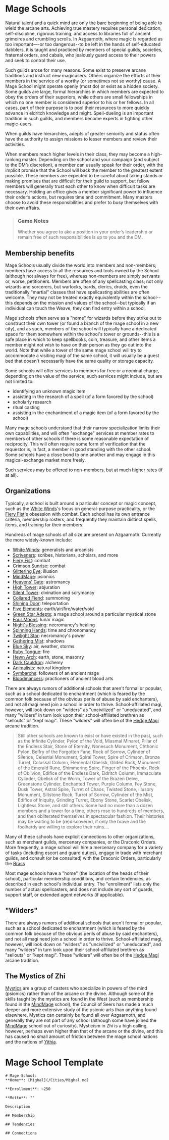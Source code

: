 # Mage Schools
Natural talent and a quick mind are only the bare beginning of being able to wield the arcane arts. Achieving true mastery requires personal dedication, self-discipline, rigorous training, and access to libraries full of ancient grimoires and crumbling scrolls. In
Azgaarnoth, where magic is regarded as too important—-or too dangerous--to be left in the hands of self-educated dabblers, it is taught and practiced by members of special guilds, societies, fraternal orders, and cabals, who jealously guard access to their powers and seek to control their use.

Such guilds arose for many reasons. Some exist to preserve arcane traditions and instruct new magicusers. Others organize the efforts of their members in the service of a worthy (or sometimes not so worthy) cause. A Mage School might operate openly (most do) or exist as a hidden society. Some guilds are large, formal hierarchies in which members are expected to obey the orders of their superiors, while others are small fellowships in which no one member is considered superior to his or her fellows. In all cases, part of their purpose is to pool their resources to more quickly advance in eldritch knowledge and might. Spell-dueling is an important tradition in such guilds, and members become experts in fighting other magic-users.

When guilds have hierarchies, adepts of greater seniority and status often have the authority to assign missions to lesser members and review their activities. 

When members reach higher levels in their class, they may become a high-ranking master. Depending on the school and your campaign (and subject to the DM’s discretion), a member can usually speak for their order, with the implicit promise that the School will back the member to the greatest extent possible. These members are expected to be careful about taking stands or making promises that are difficult for their guild to support, but fellow members will generally trust each other to know when difficult tasks are necessary. Holding an office gives a member significant power to influence their order’s actions, but requires time and commitment. Many masters
choose to avoid these responsibilities and prefer to busy themselves with their own affairs.

> ### Game Notes
> Whether you agree to ake a position in your order’s leadership or remain free of such responsibilities is up to you and the DM.

## Membership benefits
Mage Schools usually divide the world into members and non-members; members have access to all the resources and tools owned by the School (although not always for free), whereas non-members are simply servants or, worse, petitioners. Members are often of any spellcasting class; not only wizards and sorcerers, but warlocks, bards, clerics, druids, even the traditionally "martial" classes that have spellcasting abilities are often welcome. They may not be treated exactly equivalently within the school--this depends on the mission and values of the school--but typically if an individual can touch the Weave, they can find entry within a school.

Mage schools often serve as a "home" for wizards before they strike out to construct their own tower (or found a branch of the mage school in a new city), and as such, members of the school will typically have a dedicated space for them somewhere within the school's tower or grounds--this is a safe place in which to keep spellbooks, coin, treasure, and other items a member might not wish to have on their person as they go out into the world. Note that while a tower of the same mage school will try to accommodate a visiting magi of the same school, it will usually be a guest bed that doesn't necessarily have the same quality or storage capacity.

Some schools will offer services to members for free or a nominal charge, depending on the value of the service; such services might include, but are not limited to:

* identifying an unknown magic item
* assisting in the research of a spell (of a form favored by the school)
* scholarly research
* ritual casting
* assisting in the enchantment of a magic item (of a form favored by the school)

Many mage schools understand that their narrow specialization limits their own capabilities, and will often "exchange" services at member rates to members of other schools if there is some reasonable expectation of reciprocity. This will often require some form of verification that the requestor is, in fact, a member in good standing with the other school. Some schools have a close bond to one another and may engage in this magical-exchange market more freely.

Such services may be offered to non-members, but at much higher rates (if at all).

## Organizations
Typically, a school is built around a particular concept or magic concept, such as the [White Winds](WhiteWinds.md)'s focus on general-purpose practicality, or the [Fiery Fist](FieryFist.md)'s obsession with combat. Each school has its own entrance criteria, membership rosters, and frequently they maintain distinct spells, items, and training for their members.
 
Hundreds of mage schools of all size are present on Azgaarnoth. Currently the more widely-known include:

* [White Winds](WhiteWinds.md): generalists and arcanists
* [Scriveners](Scriveners.md): scribes, historians, scholars, and more
* [Fiery Fist](FieryFist.md): combat
* [Crimson Sunrise](CrimsonSunrise.md): combat
* [Glittering Eye](GlitteringEye.md): illusion
* [MindMage](MindMage.md): psionics
* [Heavens' Gate](HeavensGate.md): astromancy
* [High Tower](HighTower.md): abjuration
* [Silent Tower](SilentTower.md): divination and scrymancy
* [Collared Fiend](CollaredFiend.md): summoning
* [Shining Door](ShiningDoor.md): teleportation
* [Five Elements](FiveElements.md): earth/air/fire/water/void
* [Green Star Adepts](GreenStar.md): a mage school around a particular mystical stone
* [Four Moons](FourMoons.md): lunar magic
* [Night's Blessing](NightsBlessing.md): necromancy's healing
* [Spinning Hands](SpinningHands.md): time and chronomancy
* [Twilight Star](TwilightStar.md): necromancy's power
* [Gathering Mist](GatheringMist.md): shadows
* [Blue Sky](BlueSky.md): air, weather, storms
* [Ruby Tongue](RubyTongue.md): fire
* [Hewn Arch](HewnArch.md): earth, stone, masonry
* [Dark Cauldron](DarkCauldron.md): alchemy
* [Animalists](Animalists.md): natural kingdom
* [Symbarchs](Symbarchs.md): followers of an ancient mage
* [Bloodmancers](Bloodmancers.md): practioners of ancient blood arts

There are always rumors of additional schools that aren't formal or popular, such as a school dedicated to enchantment (which is feared by the common folk because of the obvious perils of abuse by said enchanters), and not all magi need join a school in order to thrive. School-affiliated magi, however, will look down on "wilders" as "uncivilized" or "uneducated", and many "wilders" in turn look upon their school-affiliated brethren as "sellouts" or "kept magi". These "wilders" will often be of the [Hedge Magi](/Classes/Wizard/HedgeMagi.md) arcane tradition.

> Still other schools are known to exist or have existed in the past, such as the Infinite Cylinder, Pylon of the Void, Miasmal Minaret, Pillar of the Endless Stair, Stone of Eternity, Nonesuch Monument, Chthonic Pylon, Belfry of the Forgotten Fane, Rock of Sorrow, Cylinder of Silence, Celestial Monument, Spiral Tower, Spire of Crimson, Bronze Turret, Colossal Column, Elemental Obelisk, Gilded Rock, Monument of the Emerald Rune, Shimmering Spire, Finger of the Phoenix, Rock of Oblivion, Edifice of the Endless Dark, Eldritch Column, Immaculate Cylinder, Obelisk of the Worm, Tower of the Brazen Delve, Greenstone Cylinder, Enchanted Tower, Purple Column, Fey Stone, Dusk Tower, Astral Spire, Turret of Chaos, Twisted Stone, Illusory Monument, Siltstone Rock, Turret of Sorrow, Cylinder of the Mist, Edifice of Iniquity, Grinding Turret, Ebony Stone, Scarlet Obelisk, Lightless Stone, and still others. Some had no more than a dozen members and a tower for a time, others rose to hundreds of members, and then obliterated themselves in spectacular fashion. Their histories may be waiting to be (re)discovered, if only the brave and the foolhardy are willing to explore their ruins....

Many of these schools have explicit connections to other organizations, such as merchant guilds, mercenary companies, or the Draconic Orders. More frequently, a mage school will hire a mercenary company for a variety of tasks (including escort and guard duties), engage in trade with merchant guilds, and consult (or be consulted) with the Draconic Orders, particularly the [Brass](/Organizations/DraconicOrder/Brass.md)

Most mage schools have a "home" (the location of the heads of their school), particular membership conditions, and certain tendencies, as described in each school's individual entry. The "enrollment" lists only the number of actual spellcasters, and does not include any sort of guards, support staff, or extended agent networks (if applicable).

## "Wilders"
There are always rumors of additional schools that aren't formal or popular, such as a school dedicated to enchantment (which is feared by the common folk because of the obvious perils of abuse by said enchanters), and not all magi need join a school in order to thrive. School-affiliated magi, however, will look down on "wilders" as "uncivilized" or "uneducated", and many "wilders" in turn look upon their school-affiliated brethren as "sellouts" or "kept magi". These "wilders" will often be of the [Hedge Magi](/Classes/Wizard/HedgeMagi.md) arcane tradition.

## The Mystics of Zhi
[Mystics](/Classes/Mystic.md) are a group of casters who specialize in powers of the mind (psionics) rather than of the arcane or the divine. Although some of the skills taught by the mystics are found in the West (such as membership found in the [MindMage](MindMage.md) school), the Council of Seers has made a much deeper and more extensive study of the psionic arts than anything found elsewhere. Mystics can certainly be found all over Azgaarnoth, and generally they are not part of any school (although some have joined the [MindMage](MindMage.md) school out of curiosity). Mysticism in Zhi is a high calling, however, perhaps even higher than that of the arcane or the divine, and this has caused no small amount of friction between the mage school nations and the nations of [Yithia](/Geography/Yithia.md).


# Mage School Template
```
# Mage School: 
**Home**: [Mighal](/Cities/Mighal.md)

**Enrollment**: ~250

**Motto**: ""

Description

## Membership

## Tendencies

## Connections
```
